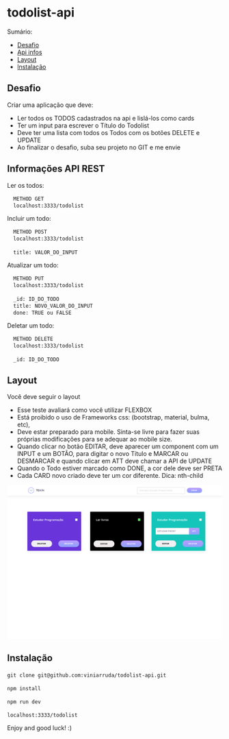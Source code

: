 # todolist-api

Sumário:

- [Desafio](#desafio)
- [Api infos](#api-infos)
- [Layout](#layout)
- [lnstalação](#instalacao)


## [](#desafio)Desafio

Criar uma aplicação que deve:
- Ler todos os TODOS cadastrados na api e lislá-los como cards
- Ter um input para escrever o Título do Todolist
- Deve ter uma lista com todos os Todos com os botões DELETE e UPDATE
- Ao finalizar o desafio, suba seu projeto no GIT e me envie


## [](#api-infos)Informações API REST


Ler os todos:

```
  METHOD GET
  localhost:3333/todolist
```

Incluir um todo:

```
  METHOD POST
  localhost:3333/todolist
  
  title: VALOR_DO_INPUT
```

Atualizar um todo:

```
  METHOD PUT
  localhost:3333/todolist
  
  _id: ID_DO_TODO
  title: NOVO_VALOR_DO_INPUT
  done: TRUE ou FALSE
```

Deletar um todo:


```
  METHOD DELETE
  localhost:3333/todolist
  
  _id: ID_DO_TODO
```


## [](#layout)Layout

Você deve seguir o layout 

- Esse teste avaliará como você utilizar FLEXBOX
- Está proibido o uso de Frameworks css: (bootstrap, material, bulma, etc),
- Deve estar preparado para mobile. Sinta-se livre para fazer suas próprias modificações para se adequar ao mobile size.
- Quando clicar no botão EDITAR, deve aparecer um component com um INPUT e um BOTÃO, para digitar o novo Título e MARCAR ou DESMARCAR e quando clicar em ATT deve chamar a API de UPDATE
- Quando o Todo estiver marcado como DONE, a cor dele deve ser PRETA
- Cada CARD novo criado deve ter um cor diferente. Dica: nth-child


![Image of Layout](https://github.com/viniarruda/todolist-api/blob/master/src/assets/todolist.png)



## [](#instalacao)Instalação

```git clone git@github.com:viniarruda/todolist-api.git```

```npm install```

```npm run dev```

```localhost:3333/todolist```



Enjoy and good luck! :)
